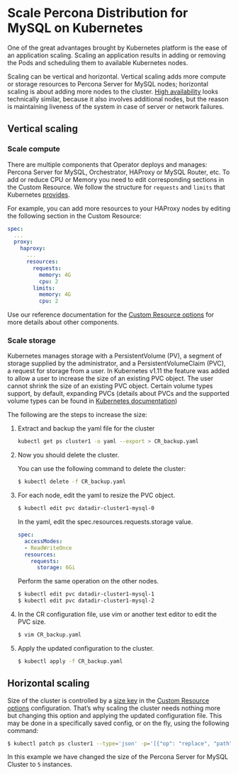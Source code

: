 # Scale Percona Distribution for MySQL on Kubernetes

One of the great advantages brought by Kubernetes
platform is the ease of an application scaling. Scaling an application
results in adding or removing the Pods and scheduling them to available
Kubernetes nodes.

Scaling can be vertical and horizontal. Vertical scaling adds more compute or
storage resources to Percona Server for MySQL nodes; horizontal scaling is about adding more
nodes to the cluster. [High availability](architecture.md#high-availability)
looks technically similar, because it also involves additional nodes, but the
reason is maintaining liveness of the system in case of server or network
failures.

## Vertical scaling

### Scale compute

There are multiple components that Operator deploys and manages: Percona 
Server for MySQL, Orchestrator, HAProxy or MySQL Router, etc. To add or reduce CPU or Memory 
you need to edit corresponding sections in the Custom Resource. We follow 
the structure for `requests` and `limits` that Kubernetes [provides](https://kubernetes.io/docs/concepts/configuration/manage-resources-containers/).

For example, you can add more resources to your HAProxy nodes by editing the
following section in the Custom Resource:

```yaml
spec:
  ...
  proxy:
    haproxy:
      ...
      resources:
        requests:
          memory: 4G
          cpu: 2
        limits:
          memory: 4G
          cpu: 2
```

Use our reference documentation for the [Custom Resource options](operator.md#operator-custom-resource-options) 
for more details about other components.

### Scale storage

Kubernetes manages storage with a PersistentVolume (PV), a segment of
storage supplied by the administrator, and a PersistentVolumeClaim
(PVC), a request for storage from a user. In Kubernetes v1.11 the
feature was added to allow a user to increase the size of an existing
PVC object. The user cannot shrink the size of an existing PVC object.
Certain volume types support, by default, expanding PVCs (details about
PVCs and the supported volume types can be found in [Kubernetes
documentation](https://kubernetes.io/docs/concepts/storage/persistent-volumes/#expanding-persistent-volumes-claims))

The following are the steps to increase the size:

1. Extract and backup the yaml file for the cluster

    ```{.bash data-prompt="$"}
    kubectl get ps cluster1 -o yaml --export > CR_backup.yaml
    ```

2. Now you should delete the cluster.

    <!-- UNCOMMENT THIS WHEN FINALIZERS GET WORKING
    warining Make sure that :ref:`delete-pxc-pvc<finalizers-pxc>` finalizer
    is not set in your custom resource, **otherwise
    all cluster data will be lost!** -->
    You can use the following command to delete the cluster:

    ```{.bash data-prompt="$"}
    $ kubectl delete -f CR_backup.yaml
    ```

3. For each node, edit the yaml to resize the PVC object.

    ```{.bash data-prompt="$"}
    $ kubectl edit pvc datadir-cluster1-mysql-0
    ```

    In the yaml, edit the spec.resources.requests.storage value.

    ```yaml
    spec:
      accessModes:
      - ReadWriteOnce
      resources:
        requests:
          storage: 6Gi
    ```

    Perform the same operation on the other nodes.

    ```{.bash data-prompt="$"}
    $ kubectl edit pvc datadir-cluster1-mysql-1
    $ kubectl edit pvc datadir-cluster1-mysql-2
    ```

4. In the CR configuration file, use vim or another text editor to edit
    the PVC size.

    ```{.bash data-prompt="$"}
    $ vim CR_backup.yaml
    ```

5. Apply the updated configuration to the cluster.

    ```{.bash data-prompt="$"}
    $ kubectl apply -f CR_backup.yaml
    ```

## Horizontal scaling

Size of the cluster is controlled by a [size key](operator.md#mysql-size) in the
[Custom Resource options](operator.md#operator-custom-resource-options)
configuration. That’s why scaling the cluster needs nothing more but changing
this option and applying the updated configuration file. This may be done in a
specifically saved config, or on the fly, using the following command:

```{.bash data-prompt="$"}
$ kubectl patch ps cluster1 --type='json' -p='[{"op": "replace", "path": "/spec/mysql/size", "value": 5 }]'
```

In this example we have changed the size of the Percona Server for MySQL
Cluster to `5` instances.

